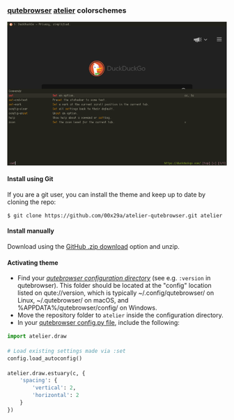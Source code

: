 ### [qutebrowser](https://www.qutebrowser.org/) [atelier](https://atelierbram.github.io/syntax-highlighting/atelier-schemes/) colorschemes

![Screenshot](./screenshot.png)

#### Install using Git

If you are a git user, you can install the theme and keep up to date by cloning the repo:

    $ git clone https://github.com/00x29a/atelier-qutebrowser.git atelier

#### Install manually

Download using the [GitHub .zip download](https://github.com/00x29a/atelier-qutebrowser.git) option and unzip.

#### Activating theme

- Find your *[qutebrowser configuration directory](https://www.qutebrowser.org/doc/help/configuring.html#configpy)* (see e.g. `:version` in qutebrowser). This folder should be located at the "config" location listed on qute://version, which is typically ~/.config/qutebrowser/ on Linux, ~/.qutebrowser/ on macOS, and %APPDATA%/qutebrowser/config/ on Windows.
- Move the repository folder to `atelier` inside the configuration directory.
- In your [qutebrowser config.py file](https://www.qutebrowser.org/doc/help/configuring.html#configpy), include the following:

```python
import atelier.draw

# Load existing settings made via :set
config.load_autoconfig()

atelier.draw.estuary(c, {
    'spacing': {
        'vertical': 2,
        'horizontal': 2
    }
})
```
